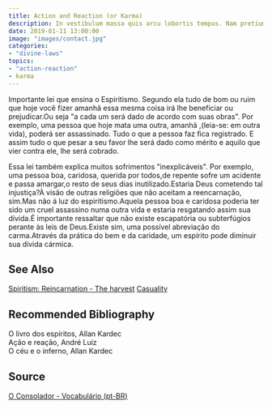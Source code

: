 ```yaml
---
title: Action and Reaction (or Karma)
description: In vestibulum massa quis arcu lobortis tempus. Nam pretium arcu in odio vulputate luctus.
date: 2019-01-11 13:00:00
image: "images/contact.jpg"
categories: 
- "divine-laws"
topics: 
- "action-reaction"
- karma
---
```


Importante lei que ensina o Espiritismo. Segundo ela tudo de bom ou ruim que hoje você fizer amanhã essa mesma coisa irá lhe beneficiar ou prejudicar.Ou seja "a cada um será dado de acordo com suas obras". Por exemplo, uma pessoa que hoje mata uma outra, amanhã ,(leia-se: em outra vida), poderá ser assassinado. Tudo o que a pessoa faz fica registrado. E assim tudo o que pesar a seu favor lhe será dado como mérito e aquilo que vier contra ele, lhe será cobrado.

Essa lei também explica muitos sofrimentos "inexplicáveis". Por exemplo, uma pessoa boa, caridosa, querida por todos,de repente sofre um acidente e passa amargar,o resto de seus dias inutilizado.Estaria Deus cometendo tal injustiça?À visão de outras religiões que não aceitam a reencarnação, sim.Mas não á luz do espiritismo.Aquela pessoa boa e caridosa poderia ter sido um cruel assassino numa outra vida e estaria resgatando assim sua dívida.É importante ressaltar que não existe escapatória ou subterfúgios perante às leis de Deus.Existe sim, uma possível abreviação do carma.Através da prática do bem e da caridade, um espírito pode diminuir sua dívida cármica.


## See Also
[Spiritism: Reincarnation - The harvest](/spiritism/reincarnation/harvest)
[Casuality](/about/casuality)

## Recommended Bibliography
O livro dos espíritos, Allan Kardec  
Ação e reação, André Luiz  
O céu e o inferno, Allan Kardec  

## Source
[O Consolador - Vocabulário (pt-BR)](http://www.oconsolador.com.br/linkfixo/vocabulario/principal.html)



